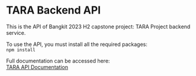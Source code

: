 # TARA Backend API
This is the API of Bangkit 2023 H2 capstone project: TARA Project backend service.  

To use the API, you must install all the required packages:  
```npm install```  

Full documentation can be accessed here:  
[TARA API Documentation](https://documenter.getpostman.com/view/22683860/2s9YkraKX7)